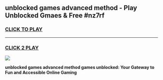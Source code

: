 
## unblocked games advanced method - Play Unblocked Gmaes & Free #nz7rf
<h3>
<a href="https://news.freeplayer.one?title=unblocked_games_advanced_method&ref=24F">CLICK TO PLAY</a></h3>
<hr>

<h3>
<a href="https://news.freeplayer.one?title=unblocked_games_advanced_method&ref=24F">CLICK 2 PLAY</a>
  
</h3>

<a href="https://news.freeplayer.one?title=unblocked_games_advanced_method&ref=24F/"><img src="https://clearcache.store/games.png"></a>


**unblocked games advanced method games unblocked: Your Gateway to Fun and Accessible Online Gaming**
